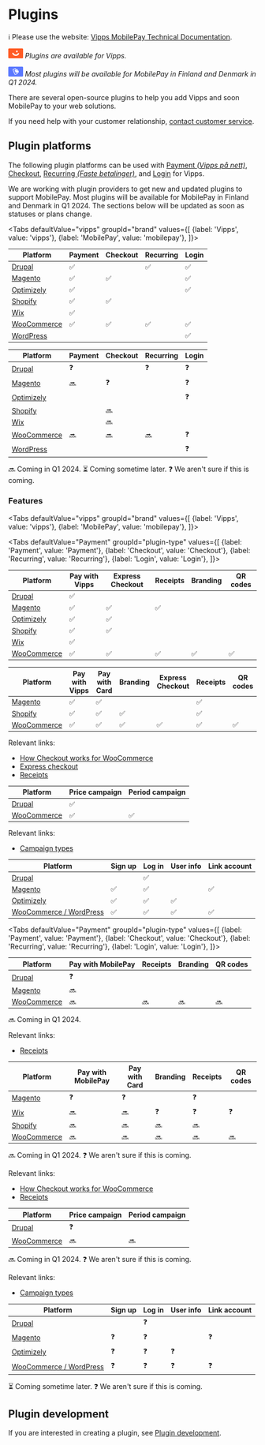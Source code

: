 <!-- START_METADATA
---
title: Introduction to Vipps MobilePay Plugins
sidebar_label: Introduction
sidebar_position: 1
hide_table_of_contents: true
pagination_next: null
pagination_prev: null
---

import ApiSchema from '@theme/ApiSchema';
import Tabs from '@theme/Tabs';
import TabItem from '@theme/TabItem';
END_METADATA -->

# Plugins

<!-- START_COMMENT -->
ℹ️ Please use the website:
[Vipps MobilePay Technical Documentation](https://developer.vippsmobilepay.com/docs/plugins).
<!-- END_COMMENT -->

![Vipps](./images/vipps.png) *Plugins are available for Vipps.*

![MobilePay](./images/mp.png) *Most plugins will be available for MobilePay in Finland and Denmark in Q1 2024.*

There are several open-source plugins to help you add Vipps and soon MobilePay to your web solutions.

If you need help with your customer relationship, [contact customer service](https://vipps.no/hjelp/vipps/).

## Plugin platforms

The following plugin platforms can be used with
[Payment *(Vipps på nett)*](https://www.vipps.no/produkter-og-tjenester/bedrift/ta-betalt-paa-nett/ta-betalt-paa-nett/),
[Checkout](https://www.vipps.no/produkter-og-tjenester/bedrift/bestill-vipps-checkout/checkout/),
[Recurring *(Faste betalinger)*](https://vipps.no/produkter-og-tjenester/bedrift/faste-betalinger/faste-betalinger/), and
[Login](https://www.vipps.no/produkter-og-tjenester/bedrift/logg-inn-med-vipps/logg-inn-med-vipps/)
for Vipps.

We are working with plugin providers to get new and updated plugins to
support MobilePay.
Most plugins will be available for MobilePay in Finland and Denmark in Q1 2024.
The sections below will be updated as soon as statuses or plans change.

<Tabs
defaultValue="vipps"
groupId="brand"
values={[
{label: 'Vipps', value: 'vipps'},
{label: 'MobilePay', value: 'mobilepay'},
]}>
<TabItem value="vipps">

| Platform                      | Payment | Checkout | Recurring  | Login |
| ----------------------------- | ------- | -------- |----------- | ----- |
| [Drupal](drupal.md)           |   ✅   |          |    ✅     |   ✅  |
| [Magento](magento.md)         |   ✅   |    ✅    |           |   ✅  |
| [Optimizely](optimizely.md)   |   ✅   |          |           |   ✅  |
| [Shopify](shopify.md)         |   ✅   |    ✅    |           |       |
| [Wix](wix.md)                 |   ✅   |          |           |       |
| [WooCommerce](woocommerce.md) |   ✅   |    ✅    |    ✅     |   ✅  |
| [WordPress](wordpress.md)     |        |           |           |   ✅  |


</TabItem>
<TabItem value="mobilepay">


| Platform                      | Payment | Checkout | Recurring  | Login |
| ----------------------------- | ------- | -------- |----------- | ----- |
| [Drupal](drupal.md)           |   ❓   |          |    ❓     |   ❓  |
| [Magento](magento.md)         |   🔜   |    ❓     |           |   ❓  |
| [Optimizely](optimizely.md)   |        |          |            |   ❓  |
| [Shopify](shopify.md)         |        |    🔜    |           |       |
| [Wix](wix.md)                 |        |     🔜    |           |       |
| [WooCommerce](woocommerce.md) |   🔜   |    🔜    |    🔜     |   ❓  |
| [WordPress](wordpress.md)     |        |           |           |   ❓  |


🔜 Coming in Q1 2024.
⏳ Coming sometime later.
❓ We aren't sure if this is coming.
</TabItem>
</Tabs>


### Features

<Tabs
defaultValue="vipps"
groupId="brand"
values={[
{label: 'Vipps', value: 'vipps'},
{label: 'MobilePay', value: 'mobilepay'},
]}>
<TabItem value="vipps">




<Tabs
defaultValue="Payment"
groupId="plugin-type"
values={[
{label: 'Payment', value: 'Payment'},
{label: 'Checkout', value: 'Checkout'},
{label: 'Recurring', value: 'Recurring'},
{label: 'Login', value: 'Login'},
]}>

<TabItem value="Payment">

| Platform                   | Pay with Vipps | Express Checkout | Receipts | Branding | QR codes |
| -------------------------- | -------------- | ---------------- |----------| ---------|----------|
| [Drupal][drupal]           |       ✅      |                  |           |          |           |
| [Magento][magento]         |       ✅      |        ✅        |    ✅   |           |           |
| [Optimizely][episerver]    |       ✅      |        ✅        |          |          |           |
| [Shopify][shopify]         |       ✅      |         ✅       |          |          |           |
| [Wix][wix]                 |       ✅      |                  |          |           |           |
| [WooCommerce][woocommerce] |       ✅      |        ✅        |    ✅   |     ✅   |     ✅   |

</TabItem>

<TabItem value="Checkout">

| Platform                      | Pay with Vipps | Pay with Card |  Branding | Express Checkout | Receipts | QR codes |
| ----------------------------- | -------------- | ------------- | --------- | ---------------- |----------|----------|
| [Magento][checkout-magento]   |       ✅      |      ✅       |           |                  |    ✅   |           |
| [Shopify][checkout-shopify]   |       ✅      |      ✅       |    ✅    |                  |    ✅   |           |
| [WooCommerce][woocommerce]    |       ✅      |      ✅       |    ✅    |        ✅        |    ✅   |     ✅   |

Relevant links:

* [How Checkout works for WooCommerce](/docs/APIs/checkout-api/vipps-checkout-how-it-works-woocommerce/)
* [Express checkout](/docs/APIs/ecom-api/vipps-ecom-api/#express-checkout-payments)
* [Receipts](/docs/APIs/checkout-api/vipps-checkout-api/#receipts)

</TabItem>

<TabItem value="Recurring">

| Platform                             | Price campaign | Period campaign |
| ------------------------------------ | -------------- | --------------- |
| [Drupal][recurring-drupal]           |       ✅      |                 |
| [WooCommerce][recurring-woocommerce] |       ✅      |       ✅        |

Relevant links:

* [Campaign types](/docs/APIs/recurring-api/vipps-recurring-api/#campaigns)

</TabItem>
<TabItem value="Login">

| Platform                                   | Sign up | Log in | User info | Link account |
| ------------------------------------------ | ------- | ------ |---------- | ------------ |
| [Drupal][login-drupal]                     |         |   ✅  |           |              |
| [Magento][login-magento]                   |    ✅   |  ✅   |          |    ✅        |
| [Optimizely][login-dotnet]                 |    ✅   |   ✅  |    ✅    |              |
| [WooCommerce / WordPress][login-wordpress] |    ✅   |   ✅  |    ✅    |     ✅      |


</TabItem>
</Tabs>

</TabItem>
<TabItem value="mobilepay">

<Tabs
defaultValue="Payment"
groupId="plugin-type"
values={[
{label: 'Payment', value: 'Payment'},
{label: 'Checkout', value: 'Checkout'},
{label: 'Recurring', value: 'Recurring'},
{label: 'Login', value: 'Login'},
]}>

<TabItem value="Payment">

| Platform                   | Pay with MobilePay |  Receipts | Branding | QR codes |
| -------------------------- | ------------------ | ----------| ---------|----------|
| [Drupal][drupal]           |       ❓           |           |          |          |
| [Magento][magento]         |       🔜           |           |          |          |
| [WooCommerce][woocommerce] |       🔜           |     🔜    |   🔜    |    🔜    |

🔜 Coming in Q1 2024.

Relevant links:

* [Receipts](/docs/APIs/checkout-api/vipps-checkout-api/#receipts)

</TabItem>

<TabItem value="Checkout">

| Platform                         | Pay with MobilePay | Pay with Card |  Branding |  Receipts | QR codes |
| -------------------------------- | ------------------ | ------------- | --------- | ----------|----------|
| [Magento][checkout-magento]      |          ❓       |      ❓       |           |   ❓   |            |
| [Wix][wix]                       |          🔜       |      🔜       |   ❓     | ❓     |   ❓    |
| [Shopify][checkout-shopify]      |          🔜       |      🔜       |    🔜    |    🔜   |           |
| [WooCommerce][woocommerce]       |          🔜       |      🔜       |    🔜    |    🔜   |     🔜    |

🔜 Coming in Q1 2024.
❓ We aren't sure if this is coming.

Relevant links:

* [How Checkout works for WooCommerce](/docs/APIs/checkout-api/vipps-checkout-how-it-works-woocommerce/)
* [Receipts](/docs/APIs/checkout-api/vipps-checkout-api/#receipts)

</TabItem>

<TabItem value="Recurring">

| Platform                             | Price campaign | Period campaign |
| ------------------------------------ | -------------- | --------------- |
| [Drupal][recurring-drupal]           |       ❓      |                 |
| [WooCommerce][recurring-woocommerce] |       🔜      |       🔜        |

🔜 Coming in Q1 2024.
❓ We aren't sure if this is coming.


Relevant links:

* [Campaign types](/docs/APIs/recurring-api/vipps-recurring-api/#campaigns)

</TabItem>
<TabItem value="Login">

| Platform                                   | Sign up | Log in | User info | Link account |
| ------------------------------------------ | ------- | ------ |---------- | ------------ |
| [Drupal][login-drupal]                     |         |   ❓  |           |              |
| [Magento][login-magento]                   |    ❓  |   ❓   |          |    ❓        |
| [Optimizely][login-dotnet]                 |    ❓  |   ❓   |    ❓    |              |
| [WooCommerce / WordPress][login-wordpress] |    ❓  |   ❓   |    ❓   |   ❓    |

⏳ Coming sometime later.
❓ We aren't sure if this is coming.

</TabItem>
</Tabs>

</TabItem>
</Tabs>


## Plugin development

If you are interested in creating a plugin, see [Plugin development](plugin-development.md).


[checkout-magento]: https://developer.vippsmobilepay.com/docs/plugins-ext/checkout-magento/
[checkout-shopify]: https://developer.vippsmobilepay.com/docs/plugins-ext/checkout-shopify/
[drupal]: https://developer.vippsmobilepay.com/docs/plugins-ext/drupal/
[episerver]: https://developer.vippsmobilepay.com/docs/plugins-ext/episerver/
[login-dotnet]: https://developer.vippsmobilepay.com/docs/plugins-ext/login-dotnet/
[login-drupal]: https://developer.vippsmobilepay.com/docs/plugins-ext/login-drupal/
[login-magento]: https://developer.vippsmobilepay.com/docs/plugins-ext/login-magento/
[login-wordpress]: https://developer.vippsmobilepay.com/docs/plugins-ext/login-wordpress/
[magento]: https://developer.vippsmobilepay.com/docs/plugins-ext/magento/
[recurring-drupal]: https://developer.vippsmobilepay.com/docs/plugins-ext/recurring-drupal/
[recurring-woocommerce]: https://developer.vippsmobilepay.com/docs/plugins-ext/recurring-woocommerce/
[shopify]: https://developer.vippsmobilepay.com/docs/plugins-ext/shopify/
[wix]: https://developer.vippsmobilepay.com/docs/plugins-ext/wix/
[woocommerce]: https://developer.vippsmobilepay.com/docs/plugins-ext/woocommerce/

